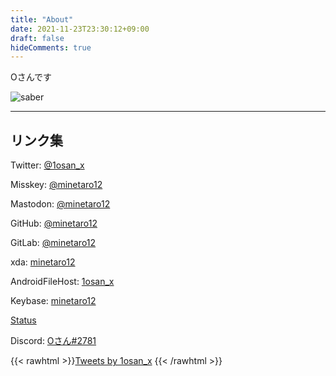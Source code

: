 ```yaml
---
title: "About"
date: 2021-11-23T23:30:12+09:00
draft: false
hideComments: true
---
```


Oさんです

![saber](/img/saber.png)

---

## リンク集

Twitter: [@1osan_x](https://twitter.com/1osan_x)

Misskey: [@minetaro12](https://msk.minetaro12.com/@minetaro12)

Mastodon: [@minetaro12](https://mstdn.jp/@minetaro12)

GitHub: [@minetaro12](https://github.com/minetaro12)

GitLab: [@minetaro12](https://gitlab.com/minetaro12)

xda: [minetaro12](https://forum.xda-developers.com/m/minetaro12.11216215/)

AndroidFileHost: [1osan_x](https://androidfilehost.com/?w=profile&uid=17248734326145681057)

Keybase: [minetaro12](https://keybase.io/minetaro12)

[Status](http://status.minetaro12.com/)

Discord: [Oさん#2781](https://discord.com/users/398120671168954381)

{{< rawhtml >}}<a class="twitter-timeline" data-height="600" href="https://twitter.com/1osan_x?ref_src=twsrc%5Etfw">Tweets by 1osan_x</a> <script async src="https://platform.twitter.com/widgets.js" charset="utf-8"></script>{{< /rawhtml >}}
